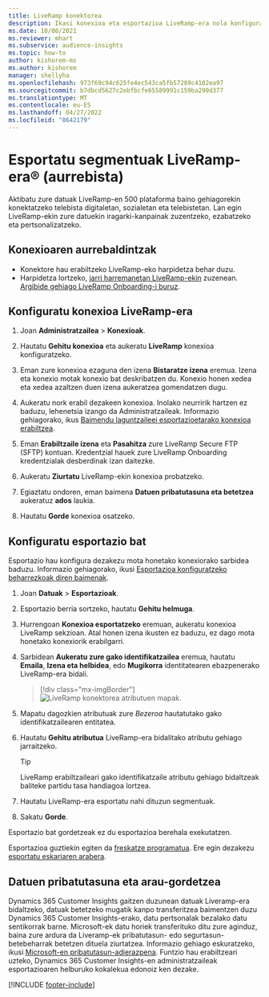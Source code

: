 ```yaml
---
title: LiveRamp konektorea
description: Ikasi konexioa eta esportazioa LiveRamp-era nola konfiguratu.
ms.date: 10/08/2021
ms.reviewer: mhart
ms.subservice: audience-insights
ms.topic: how-to
author: kishorem-ms
ms.author: kishorem
manager: shellyha
ms.openlocfilehash: 973f69c94c625fe4ec543ca5fb57289c4102ea97
ms.sourcegitcommit: b7dbcd5627c2ebfbcfe65589991c159ba290d377
ms.translationtype: MT
ms.contentlocale: eu-ES
ms.lasthandoff: 04/27/2022
ms.locfileid: "8642179"
---
```

# <a name="export-segments-to-liverampreg-preview"></a>Esportatu segmentuak LiveRamp-era&reg; (aurrebista)

Aktibatu zure datuak LiveRamp-en 500 plataforma baino gehiagorekin konektatzeko telebista digitaletan, sozialetan eta telebistetan. Lan egin LiveRamp-ekin zure datuekin iragarki-kanpainak zuzentzeko, ezabatzeko eta pertsonalizatzeko.

## <a name="prerequisites-for-a-connection"></a>Konexioaren aurrebaldintzak

- Konektore hau erabiltzeko LiveRamp-eko harpidetza behar duzu.
- Harpidetza lortzeko, [jarri harremanetan LiveRamp-ekin](https://liveramp.com/contact/) zuzenean. [Argibide gehiago LiveRamp Onboarding-i buruz](https://liveramp.com/our-platform/data-onboarding/).

## <a name="set-up-connection-to-liveramp"></a>Konfiguratu konexioa LiveRamp-era

1. Joan **Administratzailea** > **Konexioak**.

1. Hautatu **Gehitu konexioa** eta aukeratu **LiveRamp** konexioa konfiguratzeko.

1. Eman zure konexioa ezaguna den izena **Bistaratze izena** eremua. Izena eta konexio motak konexio bat deskribatzen du. Konexio honen xedea eta xedea azaltzen duen izena aukeratzea gomendatzen dugu.

1. Aukeratu nork erabil dezakeen konexioa. Inolako neurririk hartzen ez baduzu, lehenetsia izango da Administratzaileak. Informazio gehiagorako, ikus [Baimendu laguntzaileei esportazioetarako konexioa erabiltzea](connections.md#allow-contributors-to-use-a-connection-for-exports).

1. Eman **Erabiltzaile izena** eta **Pasahitza** zure LiveRamp Secure FTP (SFTP) kontuan.
Kredentzial hauek zure LiveRamp Onboarding kredentzialak desberdinak izan daitezke.

1. Aukeratu **Ziurtatu** LiveRamp-ekin konexioa probatzeko.

1. Egiaztatu ondoren, eman baimena **Datuen pribatutasuna eta betetzea** aukeratuz **ados** laukia.

1. Hautatu **Gorde** konexioa osatzeko.

## <a name="configure-an-export"></a>Konfiguratu esportazio bat

Esportazio hau konfigura dezakezu mota honetako konexiorako sarbidea baduzu. Informazio gehiagorako, ikusi [Esportazioa konfiguratzeko beharrezkoak diren baimenak](export-destinations.md#set-up-a-new-export).

1. Joan **Datuak** > **Esportazioak**.

1. Esportazio berria sortzeko, hautatu **Gehitu helmuga**.

1. Hurrengoan **Konexioa esportatzeko** eremuan, aukeratu konexioa LiveRamp sekzioan. Atal honen izena ikusten ez baduzu, ez dago mota honetako konexiorik erabilgarri.

1. Sarbidean **Aukeratu zure gako identifikatzailea** eremua, hautatu **Emaila**, **Izena eta helbidea**, edo **Mugikorra** identitatearen ebazpenerako LiveRamp-era bidali.
   > [!div class="mx-imgBorder"]
   > ![LiveRamp konektorea atributuen mapak.](media/export-liveramp-segments.png "LiveRamp konektorea atributuen mapak")

1. Mapatu dagozkien atributuak zure *Bezeroa* hautatutako gako identifikatzailearen entitatea.

1. Hautatu **Gehitu atributua** LiveRamp-era bidalitako atributu gehiago jarraitzeko.

   > [!TIP]
   > LiveRamp erabiltzaileari gako identifikatzaile atributu gehiago bidaltzeak baliteke partidu tasa handiagoa lortzea.

1. Hautatu LiveRamp-era esportatu nahi dituzun segmentuak.

1. Sakatu **Gorde**.

Esportazio bat gordetzeak ez du esportazioa berehala exekutatzen.

Esportazioa guztiekin egiten da [freskatze programatua](system.md#schedule-tab). Ere egin dezakezu [esportatu eskariaren arabera](export-destinations.md#run-exports-on-demand). 


## <a name="data-privacy-and-compliance"></a>Datuen pribatutasuna eta arau-gordetzea

Dynamics 365 Customer Insights gaitzen duzunean datuak Liveramp-era bidaltzeko, datuak betetzeko mugatik kanpo transferitzea baimentzen duzu Dynamics 365 Customer Insights-erako, datu pertsonalak bezalako datu sentikorrak barne. Microsoft-ek datu horiek transferituko ditu zure aginduz, baina zure ardura da Liveramp-ek pribatutasun- edo segurtasun-betebeharrak betetzen dituela ziurtatzea. Informazio gehiago eskuratzeko, ikusi [Microsoft-en pribatutasun-adierazpena](https://go.microsoft.com/fwlink/?linkid=396732).
Funtzio hau erabiltzeari uzteko, Dynamics 365 Customer Insights-en administratzaileak esportazioaren helburuko kokalekua edonoiz ken dezake.

[!INCLUDE [footer-include](includes/footer-banner.md)]
